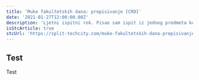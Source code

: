 ```yaml
---
title: 'Muke fakultetskih dana: prepisivanje [CRO]'
date: '2021-01-27T12:00:00.00Z'
description: 'Ljetni ispitni rok. Pisao sam ispit iz jednog predmeta koji mi nije baš bio drag niti me previše zanimao...'
isStcArticle: true
stcUrl: 'https://split-techcity.com/muke-fakultetskih-dana-prepisivanje'
---
```


## Test

Test
